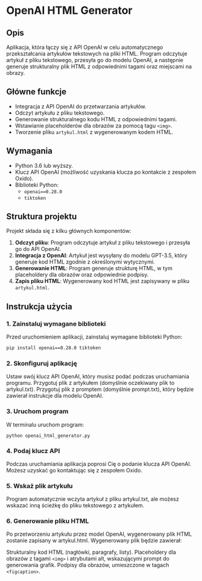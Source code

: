 # OpenAI HTML Generator

## Opis
Aplikacja, która łączy się z API OpenAI w celu automatycznego przekształcania artykułów tekstowych na pliki HTML. Program odczytuje artykuł z pliku tekstowego, przesyła go do modelu OpenAI, a następnie generuje strukturalny plik HTML z odpowiednimi tagami oraz miejscami na obrazy.

## Główne funkcje
- Integracja z API OpenAI do przetwarzania artykułów.
- Odczyt artykułu z pliku tekstowego.
- Generowanie strukturalnego kodu HTML z odpowiednimi tagami.
- Wstawianie placeholderów dla obrazów za pomocą tagu `<img>`.
- Tworzenie pliku `artykul.html` z wygenerowanym kodem HTML.

## Wymagania
- Python 3.6 lub wyższy.
- Klucz API OpenAI (możliwość uzyskania klucza po kontakcie z zespołem Oxido).
- Biblioteki Python:
  - `openai==0.28.0`
  - `tiktoken`

## Struktura projektu
Projekt składa się z kilku głównych komponentów:

1. **Odczyt pliku**: Program odczytuje artykuł z pliku tekstowego i przesyła go do API OpenAI.
2. **Integracja z OpenAI**: Artykuł jest wysyłany do modelu GPT-3.5, który generuje kod HTML zgodnie z określonymi wytycznymi.
3. **Generowanie HTML**: Program generuje strukturę HTML, w tym placeholdery dla obrazów oraz odpowiednie podpisy.
4. **Zapis pliku HTML**: Wygenerowany kod HTML jest zapisywany w pliku `artykul.html`.

## Instrukcja użycia

### 1. Zainstaluj wymagane biblioteki
Przed uruchomieniem aplikacji, zainstaluj wymagane biblioteki Python:

```bash
pip install openai==0.28.0 tiktoken
```
### 2. Skonfiguruj aplikację
Ustaw swój klucz API OpenAI, który musisz podać podczas uruchamiania programu.
Przygotuj plik z artykułem (domyślnie oczekiwany plik to artykul.txt).
Przygotuj plik z promptem (domyślnie prompt.txt), który będzie zawierał instrukcje dla modelu OpenAI.
### 3. Uruchom program
W terminalu uruchom program:
```
python openai_html_generator.py
```

### 4. Podaj klucz API
Podczas uruchamiania aplikacja poprosi Cię o podanie klucza API OpenAI. Możesz uzyskać go kontaktując się z zespołem Oxido.

### 5. Wskaż plik artykułu
Program automatycznie wczyta artykuł z pliku artykul.txt, ale możesz wskazać inną ścieżkę do pliku tekstowego z artykułem.

### 6. Generowanie pliku HTML
Po przetworzeniu artykułu przez model OpenAI, wygenerowany plik HTML zostanie zapisany w artykul.html. Wygenerowany plik będzie zawierał:

Strukturalny kod HTML (nagłówki, paragrafy, listy).
Placeholdery dla obrazów z tagami `<img>` i atrybutami alt, wskazującymi prompt do generowania grafik.
Podpisy dla obrazów, umieszczone w tagach `<figcaption>`.
